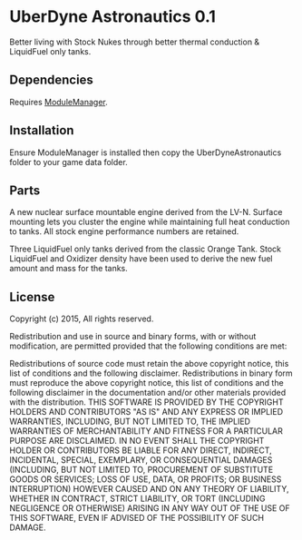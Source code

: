 UberDyne Astronautics 0.1
=========================
Better living with Stock Nukes through better thermal conduction & LiquidFuel only tanks.


Dependencies
------------
Requires [ModuleManager](https://github.com/sarbian/ModuleManager/releases).


Installation
------------
Ensure ModuleManager is installed then copy the UberDyneAstronautics folder to your game data folder.


Parts
-----
A new nuclear surface mountable engine derived from the LV-N. Surface mounting lets you cluster the engine while maintaining full heat conduction to tanks. All stock engine performance numbers are retained.

Three LiquidFuel only tanks derived from the classic Orange Tank. Stock LiquidFuel and Oxidizer density have been used to derive the new fuel amount and mass for the tanks.


License
-------

Copyright (c) 2015, All rights reserved.

Redistribution and use in source and binary forms, with or without modification, are permitted provided that the following conditions are met:

Redistributions of source code must retain the above copyright notice, this list of conditions and the following disclaimer. Redistributions in binary form must reproduce the above copyright notice, this list of conditions and the following disclaimer in the documentation and/or other materials provided with the distribution. THIS SOFTWARE IS PROVIDED BY THE COPYRIGHT HOLDERS AND CONTRIBUTORS "AS IS" AND ANY EXPRESS OR IMPLIED WARRANTIES, INCLUDING, BUT NOT LIMITED TO, THE IMPLIED WARRANTIES OF MERCHANTABILITY AND FITNESS FOR A PARTICULAR PURPOSE ARE DISCLAIMED. IN NO EVENT SHALL THE COPYRIGHT HOLDER OR CONTRIBUTORS BE LIABLE FOR ANY DIRECT, INDIRECT, INCIDENTAL, SPECIAL, EXEMPLARY, OR CONSEQUENTIAL DAMAGES (INCLUDING, BUT NOT LIMITED TO, PROCUREMENT OF SUBSTITUTE GOODS OR SERVICES; LOSS OF USE, DATA, OR PROFITS; OR BUSINESS INTERRUPTION) HOWEVER CAUSED AND ON ANY THEORY OF LIABILITY, WHETHER IN CONTRACT, STRICT LIABILITY, OR TORT (INCLUDING NEGLIGENCE OR OTHERWISE) ARISING IN ANY WAY OUT OF THE USE OF THIS SOFTWARE, EVEN IF ADVISED OF THE POSSIBILITY OF SUCH DAMAGE.
